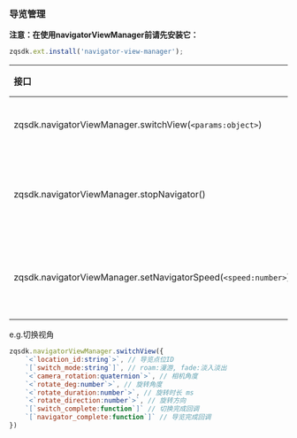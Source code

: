 <!--
 * @Author: zxf
 * @Date: 2022-04-18 11:55:35
 * @Description: 导览
-->
### 导览管理

**注意：在使用navigatorViewManager前请先安装它：**

````javascript
zqsdk.ext.install('navigator-view-manager');
````

| 接口                                                         | 类型     | 描述         | 参数       | 返回 |
| :----------------------------------------------------------- | :------- | :----------- | :--------- | :--- |
| zqsdk.navigatorViewManager.switchView(`<params:object>`)       | Function | 切换视角     | params     | 无   |
| zqsdk.navigatorViewManager.stopNavigator()                   | Function | 停止当前导览 | 无         | 无   |
| zqsdk.navigatorViewManager.setNavigatorSpeed(`<speed:number>`) | Function | 设置导览倍速 | speed:倍速 | 无   |



e.g.切换视角

```javascript
zqsdk.navigatorViewManager.switchView({
    `<`location_id:string`>`, // 导览点位ID
    `[`switch_mode:string`]`, // roam:漫游, fade:淡入淡出
    `<`camera_rotation:quaternion`>`, // 相机角度
    `<`rotate_deg:number`>`, // 旋转角度
    `<`rotate_duration:number`>`, // 旋转时长 ms
    `<`rotate_direction:number`>`, // 旋转方向
    `[`switch_complete:function`]` // 切换完成回调
    `[`navigator_complete:function`]` // 导览完成回调
})
```